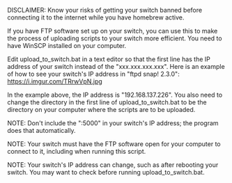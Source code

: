 DISCLAIMER: Know your risks of getting your switch banned before connecting
it to the internet while you have homebrew active.

If you have FTP software set up on your switch, you can use this to make
the process of uploading scripts to your switch more efficient. You need
to have WinSCP installed on your computer.

Edit upload_to_switch.bat in a text editor so that the first line has the IP
address of your switch instead of the "xxx.xxx.xxx.xxx". Here is an example
of how to see your switch's IP address in "ftpd snap! 2.3.0":
https://i.imgur.com/TRrwVpN.jpg

In the example above, the IP address is "192.168.137.226". You also need to change
the directory in the first line of upload_to_switch.bat to be the directory
on your computer where the scripts are to be uploaded.

NOTE: Don't include the ":5000" in your switch's IP address; the program
does that automatically.

NOTE: Your switch must have the FTP software open for your computer to connect
to it, including when running this script.

NOTE: Your switch's IP address can change, such as after rebooting your switch.
You may want to check before running upload_to_switch.bat.
